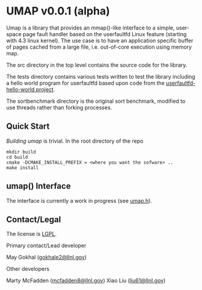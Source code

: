 UMAP v0.0.1 (alpha)
============

Umap is a library that provides an mmap()-like interface to a simple, user-
space page fault handler based on the userfaultfd Linux feature (starting with
4.3 linux kernel). The use case is to have an application specific buffer of
pages cached from a large file, i.e. out-of-core execution using memory map.

The src directory in the top level contains the source code for the library.

The tests directory contains various tests written to test the library
including a hello world program for userfaultfd based upon code from the
[userfaultfd-hello-world project](http://noahdesu.github.io/2016/10/10/userfaultfd-hello-world.html).


The sortbenchmark directory is the original sort benchmark, modified to use
threads rather than forking processes.

Quick Start
-----------
*Building umap* is trivial. In the root directory of the repo

```
mkdir build
cd build
cmake -DCMAKE_INSTALL_PREFIX = <where you want the sofware> ..
make install
```

umap() Interface
-----------
The interface is currently a work in progress (see [umap.h](src/umap.h)).

Contact/Legal
-----------

The license is [LGPL](LGPL).

Primary contact/Lead developer

May Gokhal (gokhale2@llnl.gov)

Other developers

Marty McFadden  (mcfadden8@llnl.gov)
Xiao Liu  (liu61@llnl.gov)
